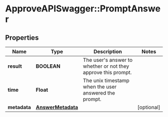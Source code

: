 # ApproveAPISwagger::PromptAnswer

## Properties
Name | Type | Description | Notes
------------ | ------------- | ------------- | -------------
**result** | **BOOLEAN** | The user&#39;s answer to whether or not they approve this prompt. | 
**time** | **Float** | The unix timestamp when the user answered the prompt. | 
**metadata** | [**AnswerMetadata**](AnswerMetadata.md) |  | [optional] 


